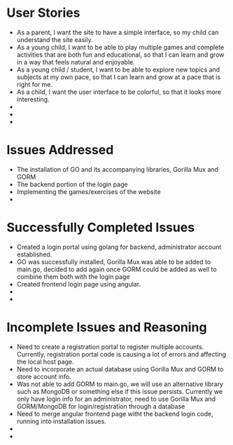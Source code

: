 # User Stories
- As a parent, I want the site to have a simple interface, so my child can understand the site easily.
- As a young child, I want to be able to play multiple games and complete activities that are both fun and educational, so that I can learn and grow in a way that feels natural and enjoyable.
- As a young child / student, I want to be able to explore new topics and subjects at my own pace, so that I can learn and grow at a pace that is right for me.
- As a child, I want the user interface to be colorful, so that it looks more interesting.
-
-
-

# Issues Addressed
- The installation of GO and its accompanying libraries, Gorilla Mux and GORM
- The backend portion of the login page
- Implementing the games/exercises of the website
- 

# Successfully Completed Issues
- Created a login portal using golang for backend, administrator account established.
- GO was successfully installed, Gorilla Mux was able to be added to main.go, decided to add again once GORM could be added as well to combine them both with the login page
- Created frontend login page using angular.
-
-

# Incomplete Issues and Reasoning
- Need to create a registration portal to register multiple accounts. Currently, registration portal code is causing a lot of errors and affecting the local host page.
- Need to incorporate an actual database using Gorilla Mux and GORM to store account info. 
- Was not able to add GORM to main.go, we will use an alternative library such as MongoDB or something else if this issue persists. Currently we only have login info for an administrator, need to use Gorilla Mux and GORM/MongoDB for login/registration through a database
- Need to merge angular frontend page witht the backend login code, running into installation issues.
-
-
